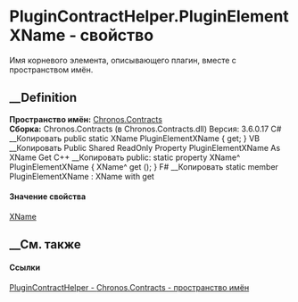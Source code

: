 # PluginContractHelper.PluginElementXName - свойство
Имя корневого элемента, описывающего плагин, вместе с пространством имён.
## __Definition
 **Пространство имён:** [Chronos.Contracts](N_Chronos_Contracts.htm)  
 **Сборка:** Chronos.Contracts (в Chronos.Contracts.dll) Версия: 3.6.0.17
C# __Копировать
     public static XName PluginElementXName { get; }
VB __Копировать
     Public Shared ReadOnly Property PluginElementXName As XName
    	Get
C++ __Копировать
     public:
    static property XName^ PluginElementXName {
    	XName^ get ();
    }
F# __Копировать
     static member PluginElementXName : XName with get
#### Значение свойства
[XName](https://learn.microsoft.com/dotnet/api/system.xml.linq.xname)
##  __См. также
#### Ссылки
[PluginContractHelper - ](T_Chronos_Contracts_PluginContractHelper.htm)
[Chronos.Contracts - пространство имён](N_Chronos_Contracts.htm)
